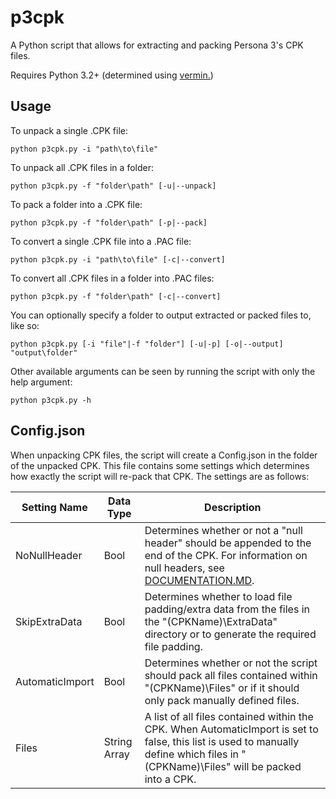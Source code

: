 # p3cpk
A Python script that allows for extracting and packing Persona 3's CPK files.

Requires Python 3.2+ (determined using [vermin.](https://github.com/netromdk/vermin))

## Usage
To unpack a single .CPK file:

`python p3cpk.py -i "path\to\file"`

To unpack all .CPK files in a folder:

`python p3cpk.py -f "folder\path" [-u|--unpack]`

To pack a folder into a .CPK file:

`python p3cpk.py -f "folder\path" [-p|--pack]`

To convert a single .CPK file into a .PAC file:

`python p3cpk.py -i "path\to\file" [-c|--convert]`

To convert all .CPK files in a folder into .PAC files:

`python p3cpk.py -f "folder\path" [-c|--convert]`

You can optionally specify a folder to output extracted or packed files to, like so:

`python p3cpk.py [-i "file"|-f "folder"] [-u|-p] [-o|--output] "output\folder"`

Other available arguments can be seen by running the script with only the help argument:

`python p3cpk.py -h`

## Config.json
When unpacking CPK files, the script will create a Config.json in the folder of the unpacked CPK. This file contains some settings which determines how exactly the script will re-pack that CPK. The settings are as follows:

|Setting Name   |Data Type   |Description|
|---------------|------------|-----------|
|NoNullHeader   |Bool        |Determines whether or not a "null header" should be appended to the end of the CPK. For information on null headers, see [DOCUMENTATION.MD](https://github.com/0HMyC/p3cpk/blob/main/DOCUMENTATION.md).|
|SkipExtraData  |Bool        |Determines whether to load file padding/extra data from the files in the "(CPKName)\ExtraData" directory or to generate the required file padding.|
|AutomaticImport|Bool        |Determines whether or not the script should pack all files contained within "(CPKName)\Files" or if it should only pack manually defined files.|
|Files          |String Array|A list of all files contained within the CPK. When AutomaticImport is set to false, this list is used to manually define which files in "(CPKName)\Files" will be packed into a CPK.| 
